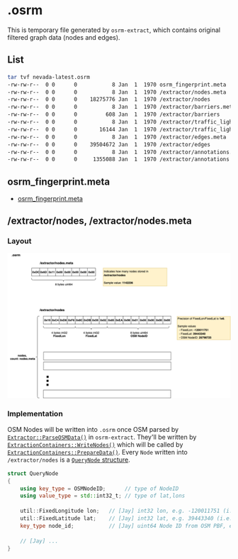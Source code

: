 # .osrm
This is temporary file generated by `osrm-extract`, which contains original filtered graph data (nodes and edges).     

## List

```bash
tar tvf nevada-latest.osrm 
-rw-rw-r--  0 0      0           8 Jan  1  1970 osrm_fingerprint.meta
-rw-rw-r--  0 0      0           8 Jan  1  1970 /extractor/nodes.meta
-rw-rw-r--  0 0      0    18275776 Jan  1  1970 /extractor/nodes
-rw-rw-r--  0 0      0           8 Jan  1  1970 /extractor/barriers.meta
-rw-rw-r--  0 0      0         608 Jan  1  1970 /extractor/barriers
-rw-rw-r--  0 0      0           8 Jan  1  1970 /extractor/traffic_lights.meta
-rw-rw-r--  0 0      0       16144 Jan  1  1970 /extractor/traffic_lights
-rw-rw-r--  0 0      0           8 Jan  1  1970 /extractor/edges.meta
-rw-rw-r--  0 0      0    39504672 Jan  1  1970 /extractor/edges
-rw-rw-r--  0 0      0           8 Jan  1  1970 /extractor/annotations.meta
-rw-rw-r--  0 0      0     1355088 Jan  1  1970 /extractor/annotations
```

## osrm_fingerprint.meta
- [osrm_fingerprint.meta](./fingerprint.md)

## /extractor/nodes, /extractor/nodes.meta

### Layout
![](graph/map.osrm.extractor.nodes.png)

### Implementation

OSM Nodes will be written into `.osrm` once OSM parsed by [`Extractor::ParseOSMData()`](https://github.com/Telenav/osrm-backend/blob/master-telenav/src/extractor/extractor.cpp#L398) in `osrm-extract`. They'll be written by [`ExtractionContainers::WriteNodes()`](https://github.com/Telenav/osrm-backend/blob/6283c6074066f98e6d4a9f774f21ea45407c0d52/src/extractor/extraction_containers.cpp#L586:28) which will be called by [`ExtractionContainers::PrepareData()`](https://github.com/Telenav/osrm-backend/blob/6283c6074066f98e6d4a9f774f21ea45407c0d52/src/extractor/extraction_containers.cpp#L131:28).    Every `Node` written into `/extractor/nodes` is a [`QueryNode` structure](https://github.com/Telenav/osrm-backend/blob/6283c6074066f98e6d4a9f774f21ea45407c0d52/include/extractor/query_node.hpp#L16).    

```c++
struct QueryNode
{
    using key_type = OSMNodeID;      // type of NodeID
    using value_type = std::int32_t; // type of lat,lons

    util::FixedLongitude lon;   // [Jay] int32 lon, e.g. -120011751 (i.e. -120.011751)
    util::FixedLatitude lat;    // [Jay] int32 lat, e.g. 39443340 (i.e. 39.443340)
    key_type node_id;           // [Jay] uint64 Node ID from OSM PBF, e.g. 26798725

    // [Jay] ...
}
```